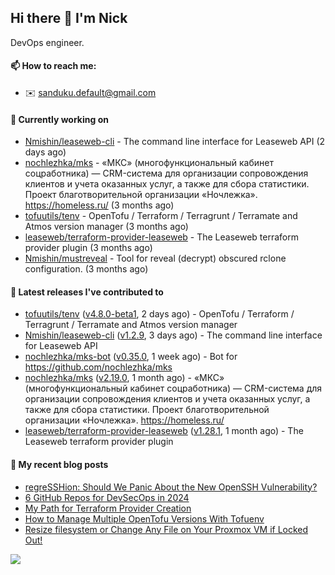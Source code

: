 ## Hi there 👋 I'm Nick

DevOps engineer.

#### 📫 How to reach me:

- ✉️ sanduku.default@gmail.com

#### 👷 Currently working on


- [Nmishin/leaseweb-cli](https://github.com/Nmishin/leaseweb-cli) - The command line interface for Leaseweb API (2 days ago)
- [nochlezhka/mks](https://github.com/nochlezhka/mks) - «МКС» (многофункциональный кабинет соцработника) — CRM-система для организации сопровождения клиентов и учета оказанных услуг, а также для сбора статистики. Проект благотворительной организации «Ночлежка». https://homeless.ru/ (3 months ago)
- [tofuutils/tenv](https://github.com/tofuutils/tenv) - OpenTofu / Terraform / Terragrunt / Terramate and Atmos version manager (3 months ago)
- [leaseweb/terraform-provider-leaseweb](https://github.com/leaseweb/terraform-provider-leaseweb) - The Leaseweb terraform provider plugin (3 months ago)
- [Nmishin/mustreveal](https://github.com/Nmishin/mustreveal) - Tool for reveal (decrypt) obscured rclone configuration. (3 months ago)

#### 🔭 Latest releases I've contributed to

- [tofuutils/tenv](https://github.com/tofuutils/tenv) ([v4.8.0-beta1](https://github.com/tofuutils/tenv/releases/tag/v4.8.0-beta1), 2 days ago) - OpenTofu / Terraform / Terragrunt / Terramate and Atmos version manager
- [Nmishin/leaseweb-cli](https://github.com/Nmishin/leaseweb-cli) ([v1.2.9](https://github.com/Nmishin/leaseweb-cli/releases/tag/v1.2.9), 3 days ago) - The command line interface for Leaseweb API
- [nochlezhka/mks-bot](https://github.com/nochlezhka/mks-bot) ([v0.35.0](https://github.com/nochlezhka/mks-bot/releases/tag/v0.35.0), 1 week ago) - Bot for https://github.com/nochlezhka/mks
- [nochlezhka/mks](https://github.com/nochlezhka/mks) ([v2.19.0](https://github.com/nochlezhka/mks/releases/tag/v2.19.0), 1 month ago) - «МКС» (многофункциональный кабинет соцработника) — CRM-система для организации сопровождения клиентов и учета оказанных услуг, а также для сбора статистики. Проект благотворительной организации «Ночлежка». https://homeless.ru/
- [leaseweb/terraform-provider-leaseweb](https://github.com/leaseweb/terraform-provider-leaseweb) ([v1.28.1](https://github.com/leaseweb/terraform-provider-leaseweb/releases/tag/v1.28.1), 1 month ago) - The Leaseweb terraform provider plugin

#### 📜 My recent blog posts
- [regreSSHion: Should We Panic About the New OpenSSH Vulnerability?](https://dzone.com/articles/what-is-the-regresshion-vulnerability)
- [6 GitHub Repos for DevSecOps in 2024](https://hackernoon.com/6-github-repos-for-devsecops-in-2024)
- [My Path for Terraform Provider Creation](https://hackernoon.com/my-path-for-terraform-provider-creation)
- [How to Manage Multiple OpenTofu Versions With Tofuenv](https://hackernoon.com/how-to-manage-multiple-opentofu-versions-with-tofuenv)
- [Resize filesystem or Change Any File on Your Proxmox VM if Locked Out!](https://hackernoon.com/resize-filesystem-or-change-any-file-on-your-proxmox-vm-if-locked-out)

![](https://komarev.com/ghpvc/?username=Nmishin&color=green)
